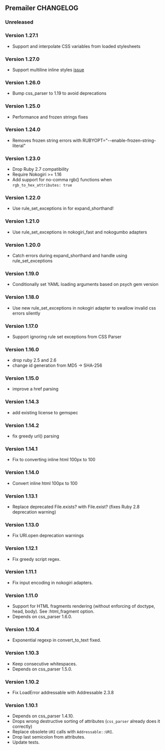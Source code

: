 ## Premailer CHANGELOG

### Unreleased

### Version 1.27.1
* Support and interpolate CSS variables from loaded stylesheets

### Version 1.27.0
* Support multiline inline styles [issue](https://github.com/premailer/premailer/issues/458)

### Version 1.26.0
* Bump css_parser to 1.19 to avoid deprecations

### Version 1.25.0
* Performance and frozen strings fixes

### Version 1.24.0
* Removes frozen string errors with RUBYOPT="--enable-frozen-string-literal"

### Version 1.23.0
* Drop Ruby 2.7 compatibility
* Require Nokogiri >= 1.16
* Add support for no-comma rgb() functions when `rgb_to_hex_attributes: true`

### Version 1.22.0
* Use rule_set_exceptions in for expand_shorthand!

### Version 1.21.0
* Use rule_set_exceptions in nokogiri_fast and nokogumbo adapters

### Version 1.20.0
* Catch errors during expand_shorthand and handle using rule_set_exceptions

### Version 1.19.0
* Conditionally set YAML loading arguments based on psych gem version

### Version 1.18.0
* Use new rule_set_exceptions in nokogiri adapter to swallow invalid css errors silently

### Version 1.17.0
* Support ignoring rule set exceptions from CSS Parser

### Version 1.16.0
* drop ruby 2.5 and 2.6
* change id generation from MD5 -> SHA-256

### Version 1.15.0
* improve a href parsing

### Version 1.14.3
* add existing license to gemspec

### Version 1.14.2
* fix greedy url() parsing

### Version 1.14.1
* Fix to converting inline html 100px to 100

### Version 1.14.0
* Convert inline html 100px to 100

### Version 1.13.1
* Replace deprecated File.exists? with File.exist? (fixes Ruby 2.8 deprecation warning)

### Version 1.13.0
* Fix URI.open deprecation warnings

### Version 1.12.1
* Fix greedy script regex.

### Version 1.11.1
* Fix input encoding in nokogiri adapters.

### Version 1.11.0

* Support for HTML fragments rendering (without enforcing of doctype, head, body). See :html_fragment option.
* Depends on css_parser 1.6.0.

### Version 1.10.4

 * Exponential regexp in convert_to_text fixed.

### Version 1.10.3

 * Keep consecutive whitespaces.
 * Depends on css_parser 1.5.0.

### Version 1.10.2

 * Fix LoadError addressable with Addressable 2.3.8

### Version 1.10.1

 * Depends on css_parser 1.4.10.
 * Drops wrong destructive sorting of attributes (`css_parser` already does it correctly)
 * Replace obsolete `URI` calls with `Addressable::URI`.
 * Drop last semicolon from attributes.
 * Update tests.
